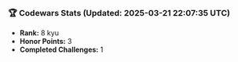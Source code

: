 ### 🏆 Codewars Stats (Updated: 2025-03-21 22:07:35 UTC)

- **Rank:** 8 kyu
- **Honor Points:** 3
- **Completed Challenges:** 1
